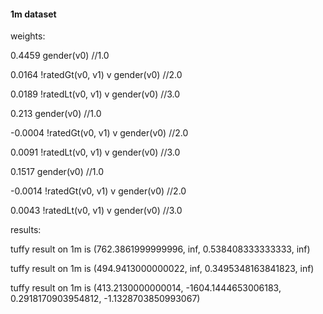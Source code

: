 #### 1m dataset

weights:


0.4459        gender(v0)  //1.0

0.0164       !ratedGt(v0, v1)  v  gender(v0)  //2.0

0.0189       !ratedLt(v0, v1)  v  gender(v0)  //3.0



0.213        gender(v0)  //1.0

-0.0004       !ratedGt(v0, v1)  v  gender(v0)  //2.0

0.0091       !ratedLt(v0, v1)  v  gender(v0)  //3.0


0.1517        gender(v0)  //1.0

-0.0014       !ratedGt(v0, v1)  v  gender(v0)  //2.0

0.0043       !ratedLt(v0, v1)  v  gender(v0)  //3.0



results:


tuffy result on  1m  is (762.3861999999996, inf, 0.538408333333333, inf)

tuffy result on  1m  is (494.9413000000022, inf, 0.3495348163841823, inf)

tuffy result on  1m  is (413.2130000000014, -1604.1444653006183, 0.2918170903954812, -1.1328703850993067)



